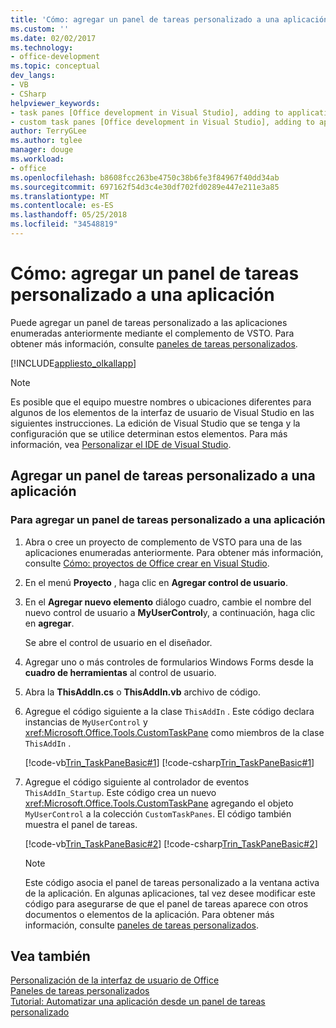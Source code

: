```yaml
---
title: 'Cómo: agregar un panel de tareas personalizado a una aplicación'
ms.custom: ''
ms.date: 02/02/2017
ms.technology:
- office-development
ms.topic: conceptual
dev_langs:
- VB
- CSharp
helpviewer_keywords:
- task panes [Office development in Visual Studio], adding to application
- custom task panes [Office development in Visual Studio], adding to application
author: TerryGLee
ms.author: tglee
manager: douge
ms.workload:
- office
ms.openlocfilehash: b8608fcc263be4750c38b6fe3f84967f40dd34ab
ms.sourcegitcommit: 697162f54d3c4e30df702fd0289e447e211e3a85
ms.translationtype: MT
ms.contentlocale: es-ES
ms.lasthandoff: 05/25/2018
ms.locfileid: "34548819"
---
```

# <a name="how-to-add-a-custom-task-pane-to-an-application"></a>Cómo: agregar un panel de tareas personalizado a una aplicación
  Puede agregar un panel de tareas personalizado a las aplicaciones enumeradas anteriormente mediante el complemento de VSTO. Para obtener más información, consulte [paneles de tareas personalizados](../vsto/custom-task-panes.md).  
  
 [!INCLUDE[appliesto_olkallapp](../vsto/includes/appliesto-olkallapp-md.md)]  
  
> [!NOTE]  
>  Es posible que el equipo muestre nombres o ubicaciones diferentes para algunos de los elementos de la interfaz de usuario de Visual Studio en las siguientes instrucciones. La edición de Visual Studio que se tenga y la configuración que se utilice determinan estos elementos. Para más información, vea [Personalizar el IDE de Visual Studio](../ide/personalizing-the-visual-studio-ide.md).  
  
## <a name="add-a-custom-task-pane-to-an-application"></a>Agregar un panel de tareas personalizado a una aplicación  
  
### <a name="to-add-a-custom-task-pane-to-an-application"></a>Para agregar un panel de tareas personalizado a una aplicación  
  
1.  Abra o cree un proyecto de complemento de VSTO para una de las aplicaciones enumeradas anteriormente. Para obtener más información, consulte [Cómo: proyectos de Office crear en Visual Studio](../vsto/how-to-create-office-projects-in-visual-studio.md).  
  
2.  En el menú **Proyecto** , haga clic en **Agregar control de usuario**.  
  
3.  En el **Agregar nuevo elemento** diálogo cuadro, cambie el nombre del nuevo control de usuario a **MyUserControl**y, a continuación, haga clic en **agregar**.  
  
     Se abre el control de usuario en el diseñador.  
  
4.  Agregar uno o más controles de formularios Windows Forms desde la **cuadro de herramientas** al control de usuario.  
  
5.  Abra la **ThisAddIn.cs** o **ThisAddIn.vb** archivo de código.  
  
6.  Agregue el código siguiente a la clase `ThisAddIn` . Este código declara instancias de `MyUserControl` y <xref:Microsoft.Office.Tools.CustomTaskPane> como miembros de la clase `ThisAddIn` .  
  
     [!code-vb[Trin_TaskPaneBasic#1](../vsto/codesnippet/VisualBasic/Trin_TaskPaneBasic/ThisAddIn.vb#1)]
     [!code-csharp[Trin_TaskPaneBasic#1](../vsto/codesnippet/CSharp/Trin_TaskPaneBasic/ThisAddIn.cs#1)]  
  
7.  Agregue el código siguiente al controlador de eventos `ThisAddIn_Startup`. Este código crea un nuevo <xref:Microsoft.Office.Tools.CustomTaskPane> agregando el objeto `MyUserControl` a la colección `CustomTaskPanes`. El código también muestra el panel de tareas.  
  
     [!code-vb[Trin_TaskPaneBasic#2](../vsto/codesnippet/VisualBasic/Trin_TaskPaneBasic/ThisAddIn.vb#2)]
     [!code-csharp[Trin_TaskPaneBasic#2](../vsto/codesnippet/CSharp/Trin_TaskPaneBasic/ThisAddIn.cs#2)]  
  
    > [!NOTE]  
    >  Este código asocia el panel de tareas personalizado a la ventana activa de la aplicación. En algunas aplicaciones, tal vez desee modificar este código para asegurarse de que el panel de tareas aparece con otros documentos o elementos de la aplicación. Para obtener más información, consulte [paneles de tareas personalizados](../vsto/custom-task-panes.md).  
  
## <a name="see-also"></a>Vea también  
 [Personalización de la interfaz de usuario de Office](../vsto/office-ui-customization.md)   
 [Paneles de tareas personalizados](../vsto/custom-task-panes.md)   
 [Tutorial: Automatizar una aplicación desde un panel de tareas personalizado](../vsto/walkthrough-automating-an-application-from-a-custom-task-pane.md)  
  
  